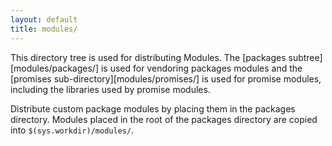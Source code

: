 ```yaml
---
layout: default
title: modules/
---
```

This directory tree is used for distributing Modules. The [packages subtree][modules/packages/] is used for vendoring packages modules and the [promises sub-directory][modules/promises/] is used for promise modules, including the libraries used by promise modules.

Distribute custom package modules by placing them in the packages directory. Modules placed in the root of the packages directory are copied into `$(sys.workdir)/modules/`.
